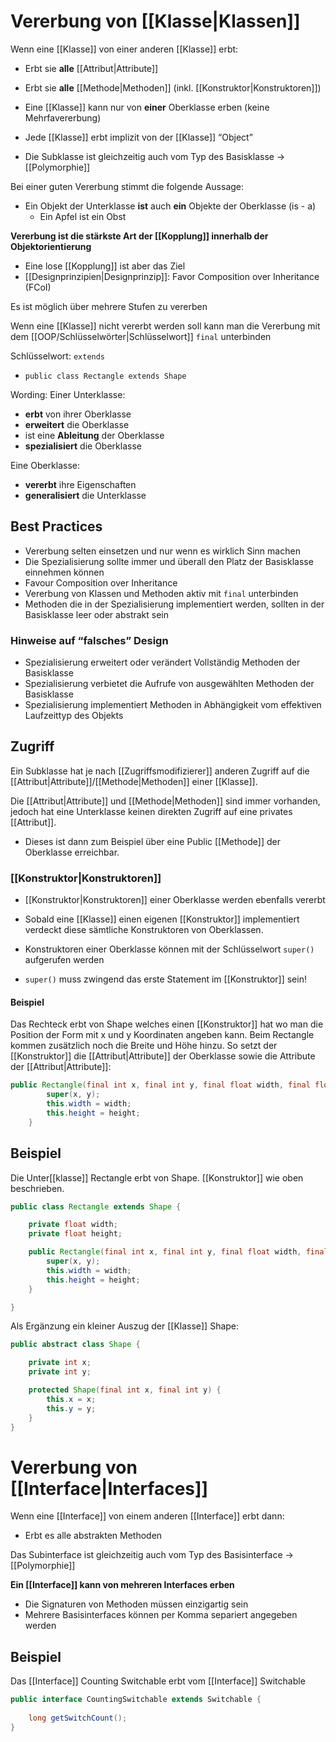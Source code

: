 # Vererbung von [[Klasse|Klassen]]
Wenn eine [[Klasse]] von einer anderen [[Klasse]] erbt:
- Erbt sie **alle** [[Attribut|Attribute]]
- Erbt sie **alle** [[Methode|Methoden]] (inkl. [[Konstruktor|Konstruktoren]])

- Eine [[Klasse]] kann nur von **einer** Oberklasse erben (keine Mehrfavererbung)
- Jede [[Klasse]] erbt implizit von der [[Klasse]] “Object”
- Die Subklasse ist gleichzeitig auch vom Typ des Basisklasse → [[Polymorphie]]


Bei einer guten Vererbung stimmt die folgende Aussage:
- Ein Objekt der Unterklasse **ist** auch **ein** Objekte der Oberklasse (is - a)
	- Ein Apfel ist ein Obst


**Vererbung ist die stärkste Art der [[Kopplung]] innerhalb der Objektorientierung**
- Eine lose [[Kopplung]] ist aber das Ziel
- [[Designprinzipien|Designprinzip]]: Favor Composition over Inheritance (FCoI)


Es ist möglich über mehrere Stufen zu vererben

Wenn eine [[Klasse]] nicht vererbt werden soll kann man die Vererbung mit dem [[OOP/Schlüsselwörter|Schlüsselwort]] `final` unterbinden

Schlüsselwort: `extends`
- `public class Rectangle extends Shape`

Wording: 
Einer Unterklasse:
- **erbt** von ihrer Oberklasse
- **erweitert** die Oberklasse
- ist eine **Ableitung** der Oberklasse 
- **spezialisiert** die Oberklasse

Eine Oberklasse: 
- **vererbt** ihre Eigenschaften 
- **generalisiert** die Unterklasse

## Best Practices
- Vererbung selten einsetzen und nur wenn es wirklich Sinn machen
- Die Spezialisierung sollte immer und überall den Platz der Basisklasse einnehmen können
- Favour Composition over Inheritance
- Vererbung von Klassen und Methoden aktiv mit `final` unterbinden
- Methoden die in der Spezialisierung implementiert werden, sollten in der Basisklasse leer oder abstrakt sein

### Hinweise auf “falsches” Design
- Spezialisierung erweitert oder verändert Vollständig Methoden der Basisklasse
- Spezialisierung verbietet die Aufrufe von ausgewählten Methoden der Basisklasse
- Spezialisierung implementiert Methoden in Abhängigkeit vom effektiven Laufzeittyp des Objekts

## Zugriff
Ein Subklasse hat je nach [[Zugriffsmodifizierer]] anderen Zugriff auf die [[Attribut|Attribute]]/[[Methode|Methoden]] einer [[Klasse]]. 

Die [[Attribut|Attribute]] und [[Methode|Methoden]] sind immer vorhanden, jedoch hat eine Unterklasse keinen direkten Zugriff auf eine privates [[Attribut]]. 
- Dieses ist dann zum Beispiel über eine Public [[Methode]] der Oberklasse erreichbar. 

### [[Konstruktor|Konstruktoren]]
- [[Konstruktor|Konstruktoren]] einer Oberklasse werden ebenfalls vererbt
- Sobald eine [[Klasse]] einen eigenen [[Konstruktor]] implementiert verdeckt diese sämtliche Konstruktoren von Oberklassen. 

- Konstruktoren einer Oberklasse können mit der Schlüsselwort `super()` aufgerufen werden
- `super()` muss zwingend das erste Statement im [[Konstruktor]] sein!
#### Beispiel
Das Rechteck erbt von Shape welches einen [[Konstruktor]] hat wo man die Position der Form mit x und y Koordinaten angeben kann. 
Beim Rectangle kommen zusätzlich noch die Breite und Höhe hinzu. So setzt der [[Konstruktor]] die [[Attribut|Attribute]] der Oberklasse sowie die Attribute der [[Attribut|Attribute]]: 

```java
public Rectangle(final int x, final int y, final float width, final float height) {
        super(x, y);
        this.width = width;
        this.height = height;
    }
```


## Beispiel
Die Unter[[klasse]] Rectangle erbt von Shape. [[Konstruktor]] wie oben beschrieben.

```java
public class Rectangle extends Shape {

	private float width;
    private float height;

	public Rectangle(final int x, final int y, final float width, final float height) {
        super(x, y);
        this.width = width;
        this.height = height;
    }

}

```

Als Ergänzung ein kleiner Auszug der [[Klasse]] Shape: 
```java
public abstract class Shape {

    private int x;
    private int y;

    protected Shape(final int x, final int y) {
        this.x = x;
        this.y = y;
    }
}
```

# Vererbung von [[Interface|Interfaces]]
Wenn eine [[Interface]] von einem anderen [[Interface]] erbt dann:
- Erbt es alle abstrakten Methoden 

 Das Subinterface ist gleichzeitig auch vom Typ des Basisinterface → [[Polymorphie]]

**Ein [[Interface]] kann von mehreren Interfaces erben**
- Die Signaturen von Methoden müssen einzigartig sein
- Mehrere Basisinterfaces können per Komma separiert angegeben werden

## Beispiel
Das [[Interface]] Counting Switchable erbt vom [[Interface]] Switchable

```java
public interface CountingSwitchable extends Switchable {
    
    long getSwitchCount();
}

```